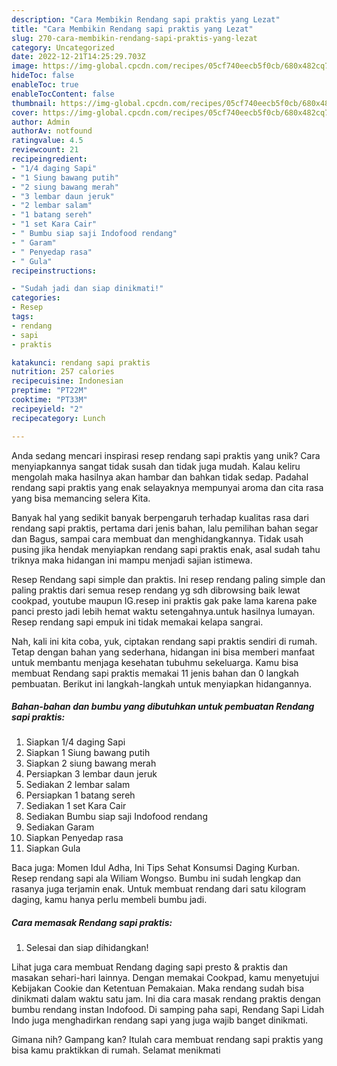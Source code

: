 ```yaml
---
description: "Cara Membikin Rendang sapi praktis yang Lezat"
title: "Cara Membikin Rendang sapi praktis yang Lezat"
slug: 270-cara-membikin-rendang-sapi-praktis-yang-lezat
category: Uncategorized
date: 2022-12-21T14:25:29.703Z
image: https://img-global.cpcdn.com/recipes/05cf740eecb5f0cb/680x482cq70/rendang-sapi-praktis-foto-resep-utama.jpg
hideToc: false
enableToc: true
enableTocContent: false
thumbnail: https://img-global.cpcdn.com/recipes/05cf740eecb5f0cb/680x482cq70/rendang-sapi-praktis-foto-resep-utama.jpg
cover: https://img-global.cpcdn.com/recipes/05cf740eecb5f0cb/680x482cq70/rendang-sapi-praktis-foto-resep-utama.jpg
author: Admin
authorAv: notfound
ratingvalue: 4.5
reviewcount: 21
recipeingredient:
- "1/4 daging Sapi"
- "1 Siung bawang putih"
- "2 siung bawang merah"
- "3 lembar daun jeruk"
- "2 lembar salam"
- "1 batang sereh"
- "1 set Kara Cair"
- " Bumbu siap saji Indofood rendang"
- " Garam"
- " Penyedap rasa"
- " Gula"
recipeinstructions:

- "Sudah jadi dan siap dinikmati!"
categories:
- Resep
tags:
- rendang
- sapi
- praktis

katakunci: rendang sapi praktis 
nutrition: 257 calories
recipecuisine: Indonesian
preptime: "PT22M"
cooktime: "PT33M"
recipeyield: "2"
recipecategory: Lunch

---
```





Anda sedang mencari inspirasi resep rendang sapi praktis yang unik? Cara menyiapkannya sangat tidak susah dan tidak juga mudah. Kalau keliru mengolah maka hasilnya akan hambar dan bahkan tidak sedap. Padahal rendang sapi praktis yang enak selayaknya mempunyai aroma dan cita rasa yang bisa memancing selera Kita.





Banyak hal yang sedikit banyak berpengaruh terhadap kualitas rasa dari rendang sapi praktis, pertama dari jenis bahan, lalu pemilihan bahan segar dan Bagus, sampai cara membuat dan menghidangkannya. Tidak usah pusing jika hendak menyiapkan rendang sapi praktis enak,      asal sudah tahu triknya maka hidangan ini mampu menjadi sajian istimewa.














Resep Rendang sapi simple dan praktis. Ini resep rendang paling simple dan paling praktis dari semua resep rendang yg sdh dibrowsing baik lewat cookpad, youtube maupun IG.resep ini praktis gak pake lama karena pake panci presto jadi lebih hemat waktu setengahnya.untuk hasilnya lumayan. Resep rendang sapi empuk ini tidak memakai kelapa sangrai.






Nah, kali ini kita coba, yuk, ciptakan rendang sapi praktis sendiri di rumah. Tetap dengan bahan yang sederhana, hidangan ini bisa memberi manfaat untuk membantu menjaga kesehatan tubuhmu sekeluarga. Kamu bisa membuat Rendang sapi praktis memakai 11 jenis bahan dan 0 langkah pembuatan. Berikut ini langkah-langkah untuk menyiapkan hidangannya.

<!--inarticleads1-->

##### Bahan-bahan dan bumbu yang dibutuhkan untuk pembuatan Rendang sapi praktis:

1. Siapkan 1/4 daging Sapi
1. Siapkan 1 Siung bawang putih
1. Siapkan 2 siung bawang merah
1. Persiapkan 3 lembar daun jeruk
1. Sediakan 2 lembar salam
1. Persiapkan 1 batang sereh
1. Sediakan 1 set Kara Cair
1. Sediakan  Bumbu siap saji Indofood rendang
1. Sediakan  Garam
1. Siapkan  Penyedap rasa
1. Siapkan  Gula


Baca juga: Momen Idul Adha, Ini Tips Sehat Konsumsi Daging Kurban. Resep rendang sapi ala Wiliam Wongso. Bumbu ini sudah lengkap dan rasanya juga terjamin enak. Untuk membuat rendang dari satu kilogram daging, kamu hanya perlu membeli bumbu jadi. 

<!--inarticleads2-->

##### Cara memasak Rendang sapi praktis:


1. Selesai dan siap dihidangkan!

Lihat juga cara membuat Rendang daging sapi presto &amp; praktis dan masakan sehari-hari lainnya. Dengan memakai Cookpad, kamu menyetujui Kebijakan Cookie dan Ketentuan Pemakaian. Maka rendang sudah bisa dinikmati dalam waktu satu jam. Ini dia cara masak rendang praktis dengan bumbu rendang instan Indofood. Di samping paha sapi, Rendang Sapi Lidah Indo juga menghadirkan rendang sapi yang juga wajib banget dinikmati. 

Gimana nih? Gampang kan? Itulah cara membuat rendang sapi praktis yang bisa kamu praktikkan di rumah. Selamat menikmati
